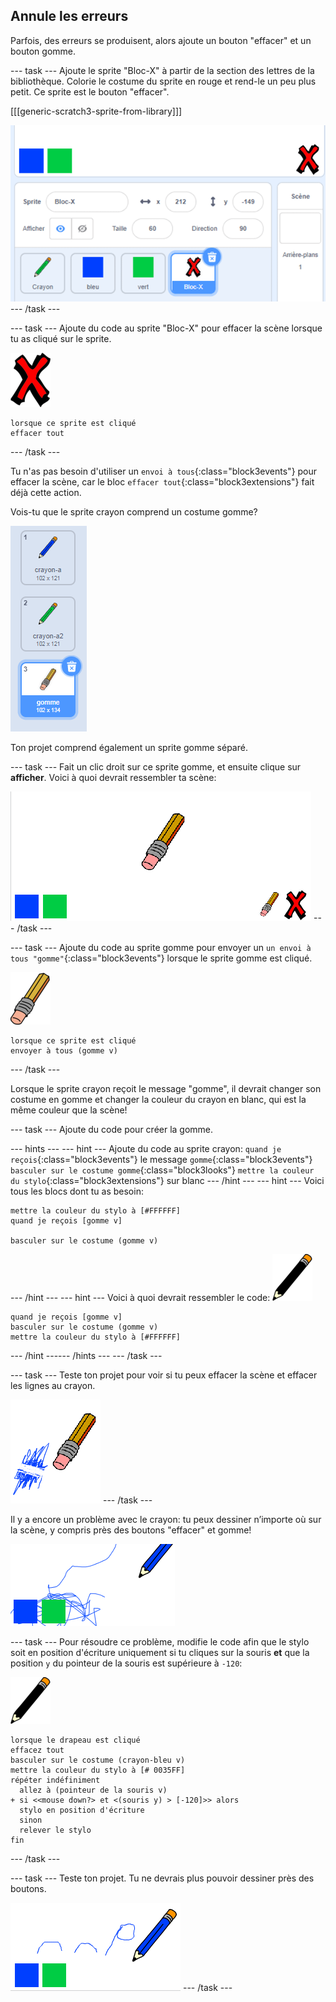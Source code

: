 ## Annule les erreurs

Parfois, des erreurs se produisent, alors ajoute un bouton "effacer" et un bouton gomme.

--- task --- Ajoute le sprite "Bloc-X" à partir de la section des lettres de la bibliothèque. Colorie le costume du sprite en rouge et rend-le un peu plus petit. Ce sprite est le bouton "effacer".

[[[generic-scratch3-sprite-from-library]]]

![capture d'écran](images/paint-x.png) --- /task ---

--- task --- Ajoute du code au sprite "Bloc-X" pour effacer la scène lorsque tu as cliqué sur le sprite.

![traverser](images/cross.png)

```blocks3
lorsque ce sprite est cliqué
effacer tout
```

--- /task ---

Tu n'as pas besoin d'utiliser un `envoi à tous`{:class="block3events"} pour effacer la scène, car le bloc `effacer tout`{:class="block3extensions"} fait déjà cette action.

Vois-tu que le sprite crayon comprend un costume gomme?

![capture d'écran](images/paint-eraser-costume.png)

Ton projet comprend également un sprite gomme séparé.

--- task --- Fait un clic droit sur ce sprite gomme, et ensuite clique sur **afficher**. Voici à quoi devrait ressembler ta scène:

![capture d'écran](images/paint-eraser-stage.png) --- /task ---

--- task --- Ajoute du code au sprite gomme pour envoyer un `un envoi à tous "gomme"`{:class="block3events"} lorsque le sprite gomme est cliqué.

![gomme](images/eraser.png)

```blocks3
lorsque ce sprite est cliqué
envoyer à tous (gomme v)
```

--- /task ---

Lorsque le sprite crayon reçoit le message "gomme", il devrait changer son costume en gomme et changer la couleur du crayon en blanc, qui est la même couleur que la scène!

--- task --- Ajoute du code pour créer la gomme.

--- hints ---
 --- hint --- Ajoute du code au sprite crayon: `quand je reçois`{:class="block3events"} le message `gomme`{:class="block3events"} `basculer sur le costume gomme`{:class="block3looks"} `mettre la couleur du stylo`{:class="block3extensions"} sur blanc
--- /hint ---
 --- hint --- Voici tous les blocs dont tu as besoin:

```blocks3
mettre la couleur du stylo à [#FFFFFF]
quand je reçois [gomme v]

basculer sur le costume (gomme v)
```

--- /hint --- --- hint --- Voici à quoi devrait ressembler le code: ![crayon](images/pencil.png)

```blocks3
quand je reçois [gomme v]
basculer sur le costume (gomme v)
mettre la couleur du stylo à [#FFFFFF]
```

--- /hint ------ /hints --- --- /task ---

--- task --- Teste ton projet pour voir si tu peux effacer la scène et effacer les lignes au crayon.

![capture d'écran](images/paint-erase-test.png) --- /task ---

Il y a encore un problème avec le crayon: tu peux dessiner n’importe où sur la scène, y compris près des boutons "effacer" et gomme!

![capture d'écran](images/paint-draw-problem.png)

--- task --- Pour résoudre ce problème, modifie le code afin que le stylo soit en position d'écriture uniquement si tu cliques sur la souris **et** que la position `y` du pointeur de la souris est supérieure à `-120`:

![crayon](images/pencil.png)

```blocks3
lorsque le drapeau est cliqué 
effacez tout
basculer sur le costume (crayon-bleu v)
mettre la couleur du stylo à [# 0035FF]
répéter indéfiniment
  allez à (pointeur de la souris v)
+ si <<mouse down?> et <(souris y) > [-120]>> alors 
  stylo en position d'écriture
  sinon
  relever le stylo
fin
```

--- /task ---

--- task --- Teste ton projet. Tu ne devrais plus pouvoir dessiner près des boutons.

![capture d'écran](images/paint-fixed.png) --- /task ---